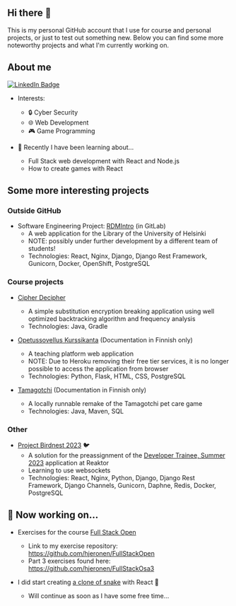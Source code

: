 ## Hi there 👋

This is my personal GitHub account that I use for course and personal projects, or just to test out something new. Below you can find some more noteworthy projects and what I'm currently working on.

<!--
**hjeronen/hjeronen** is a ✨ _special_ ✨ repository because its `README.md` (this file) appears on your GitHub profile.

Here are some ideas to get you started:

- 🔭 I’m currently working on ...
- 🌱 I’m currently learning ...
- 👯 I’m looking to collaborate on ...
- 🤔 I’m looking for help with ...
- 💬 Ask me about ...
- 📫 How to reach me: ...
- 😄 Pronouns: ...
- ⚡ Fun fact: ...
-->

## About me

<div id="badges">
  <a href="https://www.linkedin.com/in/heli-eronen-71454a261/">
    <img src="https://img.shields.io/badge/LinkedIn-blue?style=for-the-badge&logo=linkedin&logoColor=white" alt="LinkedIn Badge"/>
  </a>
</div>

- Interests:
  - :lock: Cyber Security
  - :globe_with_meridians: Web Development
  - :video_game: Game Programming

- 🌱 Recently I have been learning about...
  - Full Stack web development with React and Node.js
  - How to create games with React

## Some more interesting projects

### Outside GitHub

- Software Engineering Project: [RDMIntro](https://version.helsinki.fi/rdmintro/rdmintro) (in GitLab)
  - A web application for the Library of the University of Helsinki
  - NOTE: possibly under further development by a different team of students!
  - Technologies: React, Nginx, Django, Django Rest Framework, Gunicorn, Docker, OpenShift, PostgreSQL

### Course projects

- [Cipher Decipher](https://github.com/hjeronen/cipher-decipher)
  - A simple substitution encryption breaking application using well optimized backtracking algorithm and frequency analysis
  - Technologies: Java, Gradle
  
- [Opetussovellus Kurssikanta](https://github.com/hjeronen/tsoha-opetussovellus) (Documentation in Finnish only)
  - A teaching platform web application
  - NOTE: Due to Heroku removing their free tier services, it is no longer possible to access the application from browser
  - Technologies: Python, Flask, HTML, CSS, PostgreSQL
  
- [Tamagotchi](https://github.com/hjeronen/ot-harjoitustyo) (Documentation in Finnish only)
  - A locally runnable remake of the Tamagotchi pet care game
  - Technologies: Java, Maven, SQL

### Other

- [Project Birdnest 2023](https://github.com/hjeronen/project_birdnest_2023) :bird:
  - A solution for the preassignment of the [Developer Trainee, Summer 2023](https://www.reaktor.com/careers/developer-trainee-summer-2023-6514340002/) application at Reaktor
  - Learning to use websockets
  - Technologies: React, Nginx, Python, Django, Django Rest Framework, Django Channels, Gunicorn, Daphne, Redis, Docker, PostgreSQL

## 🔭 Now working on...

- Exercises for the course [Full Stack Open](https://fullstackopen.com/)
  - Link to my exercise repository: https://github.com/hjeronen/FullStackOpen
  - Part 3 exercises found here: https://github.com/hjeronen/FullStackOsa3

- I did start creating [a clone of snake](https://github.com/hjeronen/snake) with React &#128013;
  - Will continue as soon as I have some free time...


